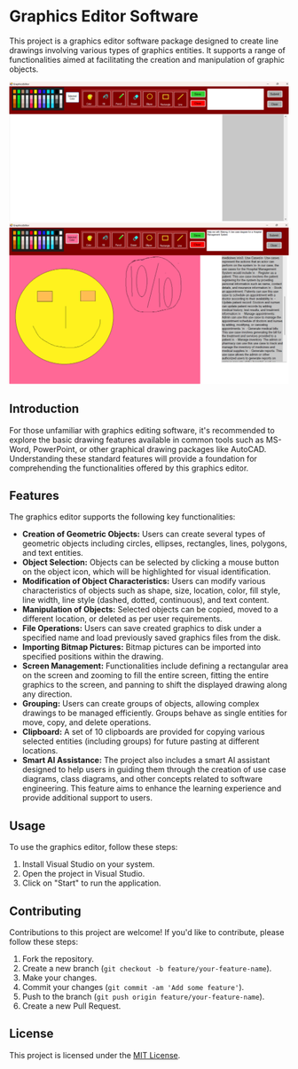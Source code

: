 # Graphics Editor Software

This project is a graphics editor software package designed to create line drawings involving various types of graphics entities. It supports a range of functionalities aimed at facilitating the creation and manipulation of graphic objects.

![Image1](Images/Screenshot%202024-04-11%20161139.png)
![Image2](Images/Screenshot%202024-04-11%20165011.png)

## Introduction

For those unfamiliar with graphics editing software, it's recommended to explore the basic drawing features available in common tools such as MS-Word, PowerPoint, or other graphical drawing packages like AutoCAD. Understanding these standard features will provide a foundation for comprehending the functionalities offered by this graphics editor.

## Features

The graphics editor supports the following key functionalities:

- **Creation of Geometric Objects:** Users can create several types of geometric objects including circles, ellipses, rectangles, lines, polygons, and text entities.
- **Object Selection:** Objects can be selected by clicking a mouse button on the object icon, which will be highlighted for visual identification.
- **Modification of Object Characteristics:** Users can modify various characteristics of objects such as shape, size, location, color, fill style, line width, line style (dashed, dotted, continuous), and text content.
- **Manipulation of Objects:** Selected objects can be copied, moved to a different location, or deleted as per user requirements.
- **File Operations:** Users can save created graphics to disk under a specified name and load previously saved graphics files from the disk.
- **Importing Bitmap Pictures:** Bitmap pictures can be imported into specified positions within the drawing.
- **Screen Management:** Functionalities include defining a rectangular area on the screen and zooming to fill the entire screen, fitting the entire graphics to the screen, and panning to shift the displayed drawing along any direction.
- **Grouping:** Users can create groups of objects, allowing complex drawings to be managed efficiently. Groups behave as single entities for move, copy, and delete operations.
- **Clipboard:** A set of 10 clipboards are provided for copying various selected entities (including groups) for future pasting at different locations.
- **Smart AI Assistance:** The project also includes a smart AI assistant designed to help users in guiding them through the creation of use case diagrams, class diagrams, and other concepts related to software engineering. This feature aims to enhance the learning experience and provide additional support to users.

## Usage

To use the graphics editor, follow these steps:

1. Install Visual Studio on your system.
2. Open the project in Visual Studio.
3. Click on "Start" to run the application.

## Contributing

Contributions to this project are welcome! If you'd like to contribute, please follow these steps:

1. Fork the repository.
2. Create a new branch (`git checkout -b feature/your-feature-name`).
3. Make your changes.
4. Commit your changes (`git commit -am 'Add some feature'`).
5. Push to the branch (`git push origin feature/your-feature-name`).
6. Create a new Pull Request.

## License

This project is licensed under the [MIT License](LICENSE).
